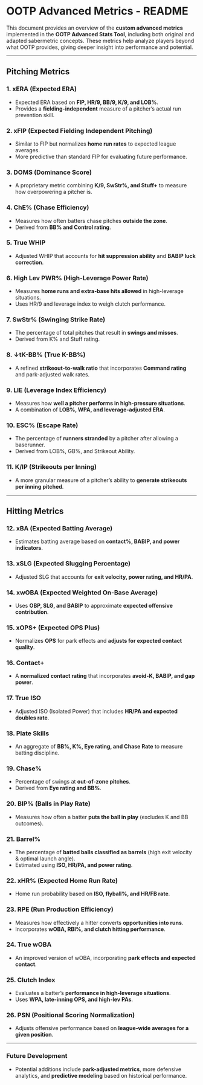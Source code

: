 # **OOTP Advanced Metrics - README**

This document provides an overview of the **custom advanced metrics** implemented in the **OOTP Advanced Stats Tool**, including both original and adapted sabermetric concepts. These metrics help analyze players beyond what OOTP provides, giving deeper insight into performance and potential.

---

## **Pitching Metrics**
### **1. xERA (Expected ERA)**
- Expected ERA based on **FIP, HR/9, BB/9, K/9, and LOB%**.
- Provides a **fielding-independent** measure of a pitcher’s actual run prevention skill.

### **2. xFIP (Expected Fielding Independent Pitching)**
- Similar to FIP but normalizes **home run rates** to expected league averages.
- More predictive than standard FIP for evaluating future performance.

### **3. DOMS (Dominance Score)**
- A proprietary metric combining **K/9, SwStr%, and Stuff+** to measure how overpowering a pitcher is.

### **4. ChE% (Chase Efficiency)**
- Measures how often batters chase pitches **outside the zone**.
- Derived from **BB% and Control rating**.

### **5. True WHIP**
- Adjusted WHIP that accounts for **hit suppression ability** and **BABIP luck correction**.

### **6. High Lev PWR% (High-Leverage Power Rate)**
- Measures **home runs and extra-base hits allowed** in high-leverage situations.
- Uses HR/9 and leverage index to weigh clutch performance.

### **7. SwStr% (Swinging Strike Rate)**
- The percentage of total pitches that result in **swings and misses**.
- Derived from K% and Stuff rating.

### **8. ↓tK-BB% (True K-BB%)**
- A refined **strikeout-to-walk ratio** that incorporates **Command rating** and park-adjusted walk rates.

### **9. LIE (Leverage Index Efficiency)**
- Measures how **well a pitcher performs in high-pressure situations**.
- A combination of **LOB%, WPA, and leverage-adjusted ERA**.

### **10. ESC% (Escape Rate)**
- The percentage of **runners stranded** by a pitcher after allowing a baserunner.
- Derived from LOB%, GB%, and Strikeout Ability.

### **11. K/IP (Strikeouts per Inning)**
- A more granular measure of a pitcher’s ability to **generate strikeouts per inning pitched**.

---

## **Hitting Metrics**
### **12. xBA (Expected Batting Average)**
- Estimates batting average based on **contact%, BABIP, and power indicators**.

### **13. xSLG (Expected Slugging Percentage)**
- Adjusted SLG that accounts for **exit velocity, power rating, and HR/PA**.

### **14. xwOBA (Expected Weighted On-Base Average)**
- Uses **OBP, SLG, and BABIP** to approximate **expected offensive contribution**.

### **15. xOPS+ (Expected OPS Plus)**
- Normalizes **OPS** for park effects and **adjusts for expected contact quality**.

### **16. Contact+**
- A **normalized contact rating** that incorporates **avoid-K, BABIP, and gap power**.

### **17. True ISO**
- Adjusted ISO (Isolated Power) that includes **HR/PA and expected doubles rate**.

### **18. Plate Skills**
- An aggregate of **BB%, K%, Eye rating, and Chase Rate** to measure batting discipline.

### **19. Chase%**
- Percentage of swings at **out-of-zone pitches**.
- Derived from **Eye rating and BB%**.

### **20. BIP% (Balls in Play Rate)**
- Measures how often a batter **puts the ball in play** (excludes K and BB outcomes).

### **21. Barrel%**
- The percentage of **batted balls classified as barrels** (high exit velocity & optimal launch angle).
- Estimated using **ISO, HR/PA, and power rating**.

### **22. xHR% (Expected Home Run Rate)**
- Home run probability based on **ISO, flyball%, and HR/FB rate**.

### **23. RPE (Run Production Efficiency)**
- Measures how effectively a hitter converts **opportunities into runs**.
- Incorporates **wOBA, RBI%, and clutch hitting performance**.

### **24. True wOBA**
- An improved version of wOBA, incorporating **park effects and expected contact**.

### **25. Clutch Index**
- Evaluates a batter’s **performance in high-leverage situations**.
- Uses **WPA, late-inning OPS, and high-lev PAs**.

### **26. PSN (Positional Scoring Normalization)**
- Adjusts offensive performance based on **league-wide averages for a given position**.

---

### **Future Development**
- Potential additions include **park-adjusted metrics**, more defensive analytics, and **predictive modeling** based on historical performance.
